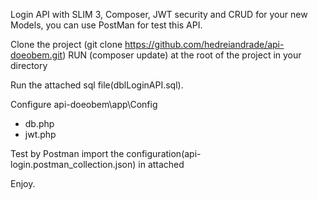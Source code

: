 
Login API with SLIM 3, Composer, JWT security and CRUD for your new Models, you can use PostMan for test this API.

Clone the project (git clone https://github.com/hedreiandrade/api-doeobem.git)
RUN (composer update) at the root of the project in your directory

Run the attached sql file(dblLoginAPI.sql).

Configure api-doeobem\app\Config
- db.php
- jwt.php

Test by Postman import the configuration(api-login.postman_collection.json) in attached

Enjoy.

